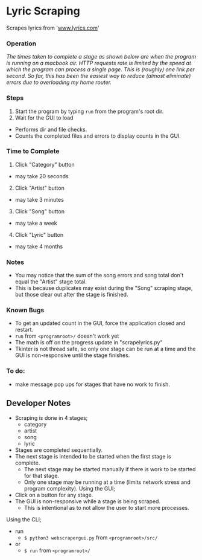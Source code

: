 # Lyric Scraping
Scrapes lyrics from 'www.lyrics.com'

### Operation
_The times taken to complete a stage as shown below are when the program is running on a macbook air. 
HTTP requests rate is limited by the speed at which the program can process a single page. 
This is (roughly) one link per second. 
So far, this has been the easiest way to reduce (almost eliminate) errors due to overloading my home router._

### Steps
1. Start the program by typing `run` from the program's root dir.
2. Wait for the GUI to load
  * Performs dir and file checks.
  * Counts the completed files and errors to display counts in the GUI.

### Time to Complete
1. Click "Category" button
  * may take 20 seconds
2. Click "Artist" button
  * may take 3 minutes
3. Click "Song" button
  * may take a week
4. Click "Lyric" button
  * may take 4 months

### Notes
* You may notice that the sum of the song errors and song total don't equal the "Artist" stage total.
* This is because duplicates may exist during the "Song" scraping stage, but those clear out after the stage is finished.

### Known Bugs
* To get an updated count in the GUI, force the application closed and restart.
* `run` from `<programroot>/` doesn't work yet
* The math is off on the progress update in "scrapelyrics.py"
* Tkinter is not thread safe, so only one stage can be run at a time and the GUI is non-responsive until the stage finishes.

### To do:
* make message pop ups for stages that have no work to finish.

## Developer Notes
* Scraping is done in 4 stages;
  * category
  * artist
  * song
  * lyric
* Stages are completed sequentially.
* The next stage is intended to be started when the first stage is complete.
  * The next stage may be started manually if there is work to be started for that stage.
  * Only one stage may be running at a time (limits network stress and program complexity).
Using the GUI;
* Click on a button for any stage.
* The GUI is non-responsive while a stage is being scraped.
  * This is intentional as to not allow the user to start more processes.

Using the CLI;
  * run 
    * `$ python3 webscrapergui.py` from `<programroot>/src/`
  * or 
    * `$ run` from `<programroot>/`
